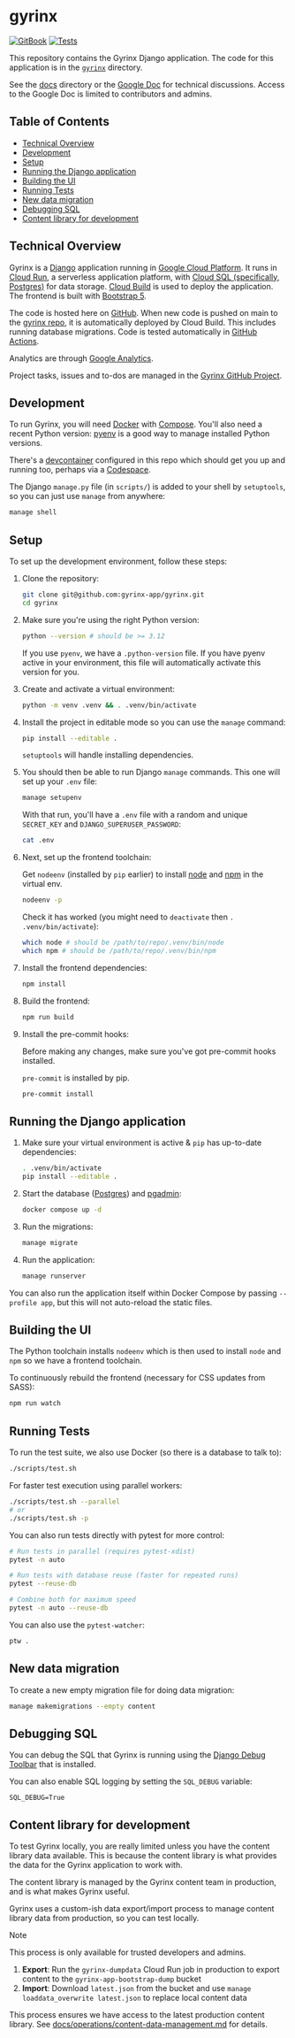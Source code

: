 # gyrinx

[![GitBook][gitbook-badge]][gitbook-link]
[![Tests][tests-badge]][tests-link]

[gitbook-badge]: https://img.shields.io/static/v1?message=Documented%20on%20GitBook&logo=gitbook&logoColor=ffffff&label=%20&labelColor=5c5c5c&color=3F89A1
[gitbook-link]: https://www.gitbook.com/preview?utm_source=gitbook_readme_badge&utm_medium=organic&utm_campaign=preview_documentation&utm_content=link
[tests-badge]: https://github.com/gyrinx-app/content/actions/workflows/test.yaml/badge.svg
[tests-link]: https://github.com/gyrinx-app/content/actions/workflows/test.yaml

This repository contains the Gyrinx Django application. The code for this
application is in the [`gyrinx`](./gyrinx) directory.

See the [docs](./docs) directory or the [Google Doc](https://docs.google.com/document/d/1seKmLBz2L4bGPeHfUxjgl39BJ27-O1Fb0MlJWfmLQFE/edit?tab=t.5q9jh7it524z)
for technical discussions. Access to the Google Doc is limited to contributors
and admins.

## Table of Contents

- [Technical Overview](#technical-overview)
- [Development](#development)
- [Setup](#setup)
- [Running the Django application](#running-the-django-application)
- [Building the UI](#building-the-ui)
- [Running Tests](#running-tests)
- [New data migration](#new-data-migration)
- [Debugging SQL](#debugging-sql)
- [Content library for development](#content-library-for-development)

## Technical Overview

Gyrinx is a [Django](https://www.djangoproject.com/) application running in
[Google Cloud Platform](https://console.cloud.google.com/). It runs in
[Cloud Run](https://cloud.google.com/run), a serverless application platform,
with [Cloud SQL (specifically, Postgres)](https://cloud.google.com/sql/postgresql)
for data storage. [Cloud Build](https://cloud.google.com/build) is used to deploy
the application. The frontend is built with
[Bootstrap 5](https://getbootstrap.com/docs/5.0/getting-started/introduction/).

The code is hosted here on [GitHub](https://github.com/gyrinx-app). When new code
is pushed on main to the [gyrinx repo](https://github.com/gyrinx-app/gyrinx), it
is automatically deployed by Cloud Build. This includes running database
migrations. Code is tested automatically in
[GitHub Actions](https://github.com/gyrinx-app/gyrinx/actions).

Analytics are through
[Google Analytics](https://analytics.google.com/analytics/web/#/p470310767/reports/intelligenthome?params=_u..nav%3Dmaui).

Project tasks, issues and to-dos are managed in the
[Gyrinx GitHub Project](https://github.com/orgs/gyrinx-app/projects/1).

## Development

To run Gyrinx, you will need
[Docker](https://docs.docker.com/get-started/get-docker/) with
[Compose](https://docs.docker.com/compose/gettingstarted/). You'll also need a
recent Python version: [pyenv](https://github.com/pyenv/pyenv) is a good way to
manage installed Python versions.

There's a [devcontainer](https://code.visualstudio.com/docs/devcontainers/containers)
configured in this repo which should get you up and running too, perhaps via a
[Codespace](https://github.com/features/codespaces).

The Django `manage.py` file (in `scripts/`) is added to your shell by
`setuptools`, so you can just use `manage` from anywhere:

```bash
manage shell
```

## Setup

To set up the development environment, follow these steps:

1. Clone the repository:

    ```bash
    git clone git@github.com:gyrinx-app/gyrinx.git
    cd gyrinx
    ```

2. Make sure you're using the right Python version:

    ```bash
    python --version # should be >= 3.12
    ```

    If you use `pyenv`, we have a `.python-version` file. If you have pyenv active
    in your environment, this file will automatically activate this version for you.

3. Create and activate a virtual environment:

    ```bash
    python -m venv .venv && . .venv/bin/activate
    ```

4. Install the project in editable mode so you can use the `manage` command:

    ```bash
    pip install --editable .
    ```

    `setuptools` will handle installing dependencies.

5. You should then be able to run Django `manage` commands. This one will set up
   your `.env` file:

    ```bash
    manage setupenv
    ```

    With that run, you'll have a `.env` file with a random and unique
    `SECRET_KEY` and `DJANGO_SUPERUSER_PASSWORD`:

    ```bash
    cat .env
    ```

6. Next, set up the frontend toolchain:

    Get `nodeenv` (installed by `pip` earlier) to install
    [node](https://nodejs.org/en) and [npm](https://www.npmjs.com/) in the
    virtual env.

    ```bash
    nodeenv -p
    ```

    Check it has worked (you might need to `deactivate` then
    `. .venv/bin/activate`):

    ```bash
    which node # should be /path/to/repo/.venv/bin/node
    which npm # should be /path/to/repo/.venv/bin/npm
    ```

7. Install the frontend dependencies:

    ```bash
    npm install
    ```

8. Build the frontend:

    ```bash
    npm run build
    ```

9. Install the pre-commit hooks:

    Before making any changes, make sure you've got pre-commit hooks installed.

    `pre-commit` is installed by pip.

    ```bash
    pre-commit install
    ```

## Running the Django application

1. Make sure your virtual environment is active & `pip` has up-to-date
   dependencies:

    ```bash
    . .venv/bin/activate
    pip install --editable .
    ```

2. Start the database ([Postgres](https://www.docker.com/blog/how-to-use-the-postgres-docker-official-image/#Using-Docker-Compose))
   and [pgadmin](https://www.pgadmin.org/):

    ```bash
    docker compose up -d
    ```

3. Run the migrations:

    ```bash
    manage migrate
    ```

4. Run the application:

    ```bash
    manage runserver
    ```

You can also run the application itself within Docker Compose by passing
`--profile app`, but this will not auto-reload the static files.

## Building the UI

The Python toolchain installs `nodeenv` which is then used to install `node` and
`npm` so we have a frontend toolchain.

To continuously rebuild the frontend (necessary for CSS updates from SASS):

```bash
npm run watch
```

## Running Tests

To run the test suite, we also use Docker (so there is a database to talk to):

```bash
./scripts/test.sh
```

For faster test execution using parallel workers:

```bash
./scripts/test.sh --parallel
# or
./scripts/test.sh -p
```

You can also run tests directly with pytest for more control:

```bash
# Run tests in parallel (requires pytest-xdist)
pytest -n auto

# Run tests with database reuse (faster for repeated runs)
pytest --reuse-db

# Combine both for maximum speed
pytest -n auto --reuse-db
```

You can also use the `pytest-watcher`:

```bash
ptw .
```

## New data migration

To create a new empty migration file for doing data migration:

```bash
manage makemigrations --empty content
```

## Debugging SQL

You can debug the SQL that Gyrinx is running using the
[Django Debug Toolbar](https://django-debug-toolbar.readthedocs.io/en/latest/)
that is installed.

You can also enable SQL logging by setting the `SQL_DEBUG` variable:

```text
SQL_DEBUG=True
```

## Content library for development

To test Gyrinx locally, you are really limited unless you have the content
library data available. This is because the content library is what provides the
data for the Gyrinx application to work with.

The content library is managed by the Gyrinx content team in production, and is
what makes Gyrinx useful.

Gyrinx uses a custom-ish data export/import process to manage content library
data from production, so you can test locally.

> [!NOTE]
> This process is only available for trusted developers and admins.

1. **Export**: Run the `gyrinx-dumpdata` Cloud Run job in production to export
   content to the `gyrinx-app-bootstrap-dump` bucket
2. **Import**: Download `latest.json` from the bucket and use
   `manage loaddata_overwrite latest.json` to replace local content data

This process ensures we have access to the latest production content library. See
[docs/operations/content-data-management.md](docs/operations/content-data-management.md)
for details.

